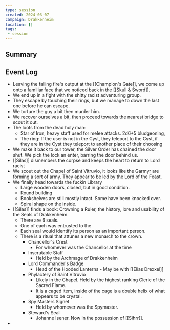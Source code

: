```yaml
---
type: session
created: 2024-03-07
campaign: Drakkenheim
location: []
tags:
 - session
---
```



## Summary

## Event Log

- Leaving the falling fire's output at the [[Champion's Gate]], we come up onto a familiar face that we noticed back in the [[Skull & Sword]].
- We end up in a fight with the shitty racist adventuring group.
- They escape by touching their rings, but we manage to down the last one before he can escape.
- We torture the guy a bit then murder him.
- We recover ourselves a bit, then proceed towards the nearest bridge to scout it out. 
- The loots from the dead holy man:
	- Star of Iron, heavy staff used for melee attacks. 2d6+5 bludgeoning,
	- The ring: If the user is not in the Cyst, they teleport to the Cyst, if they are in the Cyst they teleport to another place of their choosing
- We make it back to our tower, the Silver Order has chained the door shut. We pick the lock an enter, barring the door behind us.
- [[Silas]] dismembers the corpse and keeps the heart to return to Lord racist
- We scout out the Chapel of Saint Vitruvio, it looks like the Garmyr are forming a sort of army. They appear to be led by the Lord of the Feast.
- We finally head towards the fuckin Library
	- Large wooden doors, closed, but in good condition.
	- Round building
	- Bookshelves are still mostly intact. Some have been knocked over.
	- Spiral shape on the inside.
- [[Silas]] finds a book: Crowning a Ruler, the history, lore and usability of the Seals of Drakkenheim.
	- There are 6 seals.
	- One of each was entrusted to the
	- Each seal would identify its person as an important person.
	- There is a ritual that attunes a new monarch to the crown.
		- Chancellor's Crest
			- For whomever was the Chancellor at the time
		- Inscrutable Staff
			- Held by the Archmage of Drakkenheim
		- Lord Commander's Badge
			- Head of the Hooded Lanterns - May be with [[Elias Drexxel]]
		- Phylactery of Saint Vitruvio
			- Likely in the Chapel. Held by the highest ranking Cleric of the Sacred Flame.
			- It is a caged item, inside of the cage is a double helix of what appears to be crystal.
		- Spy Masters Signet
			- Held by whomever was the Spymaster.
		- Steward's Seal
			- Johanne Isener. Now in the possession of [[Sihrr]].
- 
